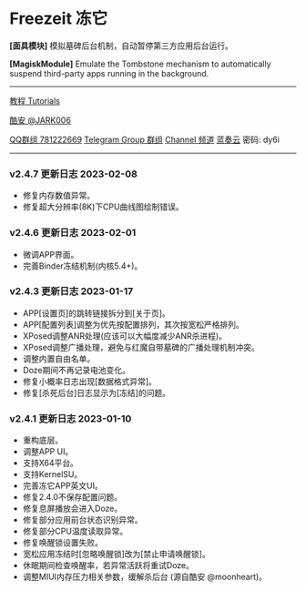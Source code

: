 # Freezeit 冻它

**[面具模块]** 模拟墓碑后台机制，自动暂停第三方应用后台运行。

**[MagiskModule]** Emulate the Tombstone mechanism to automatically suspend third-party apps running in the background. 

---

[教程 Tutorials](https://jark006.github.io/FreezeitIntroduction/)

[酷安 @JARK006](https://www.coolapk.com/u/1212220) 

[QQ群组 781222669](https://jq.qq.com/?_wv=1027&k=Q5aVUglt)
[Telegram Group 群组](https://t.me/+sjDX1oTk31ZmYjY1) [Channel 频道](https://t.me/freezeitRelease)
[蓝奏云](https://jark006.lanzout.com/b017oz9if) 密码: dy6i

---

### v2.4.7 更新日志 2023-02-08
- 修复内存数值异常。
- 修复超大分辨率(8K)下CPU曲线图绘制错误。

### v2.4.6 更新日志 2023-02-01
- 微调APP界面。
- 完善Binder冻结机制(内核5.4+)。

### v2.4.3 更新日志 2023-01-17
- APP[设置页]的跳转链接拆分到[关于页]。
- APP[配置列表]调整为优先按配置排列，其次按宽松严格排列。
- XPosed调整ANR处理(应该可以大幅度减少ANR杀进程)。
- XPosed调整广播处理，避免与红魔自带墓碑的广播处理机制冲突。
- 调整内置自由名单。
- Doze期间不再记录电池变化。
- 修复小概率日志出现[数据格式异常]。
- 修复[杀死后台]日志显示为[冻结]的问题。

### v2.4.1 更新日志 2023-01-10
- 重构底层。
- 调整APP UI。
- 支持X64平台。
- 支持KernelSU。
- 完善冻它APP英文UI。
- 修复2.4.0不保存配置问题。
- 修复息屏播放会进入Doze。
- 修复部分应用前台状态识别异常。
- 修复部分CPU温度读取异常。
- 修复唤醒锁设置失败。
- 宽松应用冻结时[忽略唤醒锁]改为[禁止申请唤醒锁]。
- 休眠期间检查唤醒率，若异常活跃将重试Doze。
- 调整MIUI内存压力相关参数，缓解杀后台 (源自酷安 @moonheart)。
